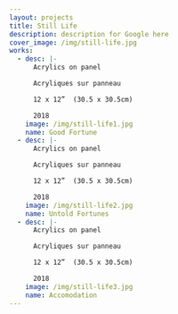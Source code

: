```yaml
---
layout: projects
title: Still Life
description: description for Google here
cover_image: /img/still-life.jpg
works:
  - desc: |-
      Acrylics on panel

      Acryliques sur panneau

      12 x 12”  (30.5 x 30.5cm)

      2018
    image: /img/still-life1.jpg
    name: Good Fortune
  - desc: |-
      Acrylics on panel

      Acryliques sur panneau

      12 x 12”  (30.5 x 30.5cm)

      2018
    image: /img/still-life2.jpg
    name: Untold Fortunes
  - desc: |-
      Acrylics on panel

      Acryliques sur panneau

      12 x 12”  (30.5 x 30.5cm)

      2018
    image: /img/still-life3.jpg
    name: Accomodation
---
```


